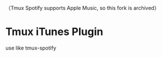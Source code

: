 （Tmux Spotify supports Apple Music, so this fork is archived）
# Tmux iTunes Plugin 

use like tmux-spotify



